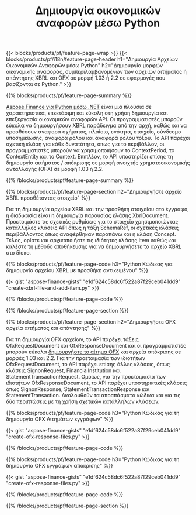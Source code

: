 ﻿---
title: Δημιουργία οικονομικών αναφορών μέσω Python
url: /el/python-net/create/
description:  Python κωδικός για τη δημιουργία Οικονομικών Αναφορών στο XBRL και OFX αρχεία αιτημάτων ή απαντήσεων μέσω της βιβλιοθήκης Python.
---
{{< blocks/products/pf/feature-page-wrap >}}
{{< blocks/products/pf/i18n/feature-page-header h1="Δημιουργία Αρχείων Οικονομικών Αναφορών μέσω Python" h2="Δημιουργία μορφών οικονομικής αναφοράς, συμπεριλαμβανομένων των αρχείων αιτήματος ή απάντησης XBRL και OFX σε μορφή 1.03 ή 2.2 σε εφαρμογές που βασίζονται σε Python." >}}

{{% blocks/products/pf/feature-page-summary %}}

[Aspose.Finance για Python μέσω .NET](https://products.aspose.com/finance/python-net/) είναι μια πλούσια σε χαρακτηριστικά, επεκτάσιμη και εύκολη στη χρήση δημιουργία και επεξεργασία οικονομικών αναφορών API. Οι προγραμματιστές μπορούν εύκολα να δημιουργήσουν XBRL παράδειγμα από την αρχή, καθώς και να προσθέσουν αναφορά σχήματος, πλαίσιο, ενότητα, στοιχείο, σύνδεσμο υποσημείωσης, αναφορά ρόλου και 
αναφορά ρόλου τόξου. Το API παρέχει σχετική κλάση για κάθε δυνατότητα, όπως για το περιβάλλον, οι προγραμματιστές μπορούν να χρησιμοποιήσουν το ContextPeriod, το ContextEntity και το Context. 
Επιπλέον, το API υποστηρίζει επίσης τη δημιουργία αιτήματος / απόκρισης σε μορφή ανοιχτής χρηματοοικονομικής ανταλλαγής (OFX) σε μορφή 1.03 ή 2.2.

{{% /blocks/products/pf/feature-page-summary %}}

{{% blocks/products/pf/feature-page-section h2="Δημιουργήστε αρχείο XBRL προσθέτοντας στοιχείο" %}}

Για τη δημιουργία αρχείου XBRL και την προσθήκη στοιχείου στο έγγραφο, η διαδικασία είναι η δημιουργία παρουσίας κλάσης XbrlDocument. Προετοιμάστε τις σχετικές ρυθμίσεις για το στοιχείο χρησιμοποιώντας κατάλληλες κλάσεις API όπως η τάξη SchemaRef, οι σχετικές κλάσεις περιβάλλοντος όπως αναφέρθηκαν παραπάνω και η κλάση Concept. Τέλος, ορίστε και αρχικοποιήστε τις ιδιότητες κλάσης Item καθώς και καλέστε τη μέθοδο αποθήκευσης για να δημιουργήσετε το αρχείο XBRL στο δίσκο.

{{% blocks/products/pf/feature-page-code h3="Python Κώδικας για δημιουργία αρχείου XBRL με προσθήκη αντικειμένου" %}}

{{< gist "aspose-finance-gists" "e1df624c58dc6f522a87f29ceb041dd9" "create-xbrl-file-and-add-item.py" >}} 

{{% /blocks/products/pf/feature-page-code %}}

{{% /blocks/products/pf/feature-page-section %}}

{{% blocks/products/pf/feature-page-section h2="Δημιουργήστε OFX αρχεία αιτήματος και απάντησης" %}}


Για τη δημιουργία OFX αρχείων, το API παρέχει τάξεις OfxRequestDocument και OfxResponseDocument και οι προγραμματιστές μπορούν εύκολα [δημιουργήστε το αίτημα OFX](https://products.aspose.com/finance/python-net/create/ofx-request/) και αρχεία απόκρισης σε μορφές 1.03 και 2.2. Για την προετοιμασία των ιδιοτήτων OfxRequestDocument, το API παρέχει επίσης άλλες κλάσεις, όπως κλάσεις SignonRequest, FinancialInstitution και StatementTransactionRequest. Ομοίως, για την προετοιμασία των ιδιοτήτων OfxResponseDocument, το API παρέχει υποστηρικτικές κλάσεις όπως SignonResponse, StatementTransactionResponse και StatementTransaction. Ακολουθούν τα αποσπάσματα κώδικα και για τις δύο περιπτώσεις με τη χρήση σχετικών κατάλληλων κλάσεων.

{{% blocks/products/pf/feature-page-code h3="Python Κώδικας για τη δημιουργία OFX Αιτημάτων εγγράφων" %}}

{{< gist "aspose-finance-gists" "e1df624c58dc6f522a87f29ceb041dd9" "create-ofx-response-files.py" >}} 

{{% /blocks/products/pf/feature-page-code %}}

{{% blocks/products/pf/feature-page-code h3="Python Κώδικας για τη δημιουργία OFX εγγράφων απόκρισης" %}}

{{< gist "aspose-finance-gists" "e1df624c58dc6f522a87f29ceb041dd9" "create-ofx-response-files.py" >}} 

{{% /blocks/products/pf/feature-page-code %}}

{{% /blocks/products/pf/feature-page-section %}}